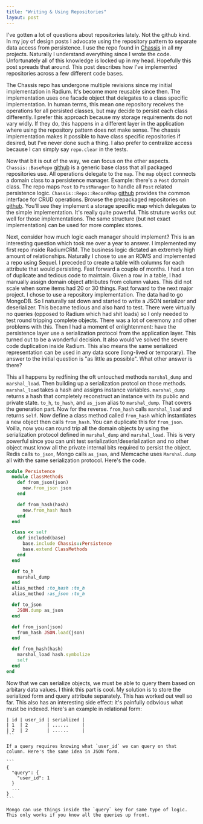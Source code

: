 ```yaml
---
title: "Writing & Using Repositories"
layout: post
---
```


I've gotten a lot of questions about repositories lately. Not the
github kind. In my joy of design posts I advocate using the repository
pattern to separate data access from persistence. I use the repo found
in [Chassis](http://github.com/ahawkins/chassis) in all my projects.
Naturally I understand everything since I wrote the code.
Unfortunately all of this knowledge is locked up in my head. Hopefully
this post spreads that around. This post describes how I've
implemented repositories across a few different code bases.

The Chassis repo has undergone multiple revisions since my initial
implementation in Radium. It's become more reusable since then. The
implementation uses one facade object that delegates to a class
specific implementation. In human terms, this mean one repository
receives the operations for all persisted classes, but may decide to
persist each class differently. I prefer this approach because my
storage requirements do not vary widly. If they do, this happens in a
different layer in the application where using the repository pattern
does not make sense. The chassis implementation makes it possible to
have class specific repositories if desired, but I've never done such
a thing. I also prefer to centralize access because I can simply say
`repo.clear` in the tests.

Now that bit is out of the way, we can focus on the other aspects.
`Chassis::BaseRepo`
[github](https://github.com/ahawkins/chassis/blob/master/lib/chassis/repo/memory_repo.rb)
is a generic base class that all packaged repositories use. All
operations delegate to the `map`. The `map` object connects a domain
class to a persistence manager. Example: there's a `Post` domain
class. The repo maps `Post` to `PostManager` to handle all `Post`
related persistence logic. `Chassis::Repo::RecordMap`
[github](https://github.com/ahawkins/chassis/blob/master/lib/chassis/repo/record_map.rb)
provides the common interface for CRUD operations. Browse the
prepackaged repositories on
[github](https://github.com/ahawkins/chassis/tree/master/lib/chassis/repo).
You'll see they implement a storage specific map which delegates to
the simple implementation. It's really quite powerful. This struture
works out well for those implementations. The same structure (but not
exact implementation) can be used for more complex stores.

Next, consider how much logic each manager should implement? This is
an interesting question which took me over a year to answer. I
implemented my first repo inside RadiumCRM. The business logic
dictated an extremely high amount of relationships. Naturally I chose
to use an RDMS and implemented a repo using Sequel. I preceded to
create a table with columns for each attribute that would persisting.
Fast forward a couple of months. I had a ton of duplicate and tedious
code to maintain. Given a row in a table, I had manually assign domain
object attributes from column values. This did not scale when some
items had 20 or 30 things. Fast forward to the next major project. I
chose to use a repository implementation. The data had to go MongoDB.
So I naturally sat down and started to write a JSON serializer and
deserializer. This became tedious and also hard to test. There were
virtually no queries (opposed to Radium which had shit loads) so I
only needed to test round tripping complete objects. There was a lot
of ceremony and other problems with this. Then I had a moment of
enlightenment: have the persistence layer use a serialization protocol
from the application layer. This turned out to be a wonderful
decision. It also would've solved the severe code duplication inside
Radium. This also means the same serialized representation can be used
in any data score (long-lived or temporary). The answer to the initial
question is "as little as possible". What other answer is there?

This all happens by redfining the oft untouched methods `marshal_dump`
and `marshal_load`. Then building up a serialization protcol on those
methods. `marshal_load` takes a hash and assigns instance variables.
`marshal_dump` returns a hash that completely reconstruct an instance
with its public and private state. `to_h`, `to_hash`, and `as_json` alias to
`marshal_dump`. That covers the generation part. Now for the reverse.
`from_hash` calls `marshal_load` and returns `self`. Now define a
class method called `from_hash` which instantiates a new object then
calls `from_hash`. You can duplicate this for `from_json`. Voilla, now
you can round trip all the domain objects by using the serialization
protocol defined in `marshal_dump` and `marshal_load`. This is very
powerful since you can unit test serialization/deserialization and no
other object must know all the private internal bits required to
persist the object. Redis calls `to_json`, Mongo calls `as_json`, and
Memcache uses `Marshal.dump` all with the same serialization protocol.
Here's the code.

```ruby
module Persistence
  module ClassMethods
    def from_json(json)
      new.from_json json
    end

    def from_hash(hash)
      new.from_hash hash
    end
  end

  class << self
    def included(base)
      base.include Chassis::Persistence
      base.extend ClassMethods
    end
  end

  def to_h
    marshal_dump
  end
  alias_method :to_hash :to_h
  alias_method :as_json :to_h

  def to_json
    JSON.dump as_json
  end

  def from_json(json)
    from_hash JSON.load(json)
  end

  def from_hash(hash)
    marshal_load hash.symbolize
    self
  end
end
```

Now that we can serialize objects, we must be able to query them based
on arbitary data values. I think this part is cool. My solution is to
store the serialized form and query attribute separately. This has
worked out well so far. This also has an interesting side effect: it's
painfully odbvious what must be indexed. Here's an example in
relational form:

````
| id | user_id | serialized |
| 1  | 2       | ......     |
| 2  | 2       | ......     |
```

If a query requires knowing what `user_id` we can query on that
column. Here's the same idea in JSON form.

```
{
  "query": {
    "user_id": 1
  }
  ...
}
```

Mongo can use things inside the `query` key for same type of logic.
This only works if you know all the queries up front.
